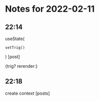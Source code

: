 # Notes for 2022-02-11

## 22:14

useState(

    setTrig()
) [post]

{trig? rerender:}

## 22:18

create context [posts]


